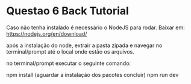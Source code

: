 # Questao 6 Back Tutorial

Caso não tenha instalado é necessário o NodeJS para rodar.
Baixar em: https://nodejs.org/en/download/

após a instalação do node, extrair a pasta zipada e navegar no terminal/prompt até o local onde estão os arquivos.

no terminal/prompt executar o seguinte comando:

npm install (aguardar a instalação dos pacotes concluir)
npm run dev
